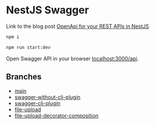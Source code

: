# NestJS Swagger

Link to the blog post [OpenApi for your REST APIs in NestJS ](https://notiz.dev/blog/openapi-in-nestjs)

```bash
npm i

npm run start:dev
```

Open Swagger API in your browser [localhost:3000/api](http://localhost:3000/api).

## Branches

- [main](https://github.com/notiz-dev/nestjs-swagger)
- [swagger-without-cli-plugin](https://github.com/notiz-dev/nestjs-swagger/tree/swagger-without-cli-plugin)
- [swagger-cli-plugin](https://github.com/notiz-dev/nestjs-swagger/tree/swagger-cli-plugin)
- [file-upload](https://github.com/notiz-dev/nestjs-swagger/tree/file-upload)
- [file-upload-decorator-composition](https://github.com/notiz-dev/nestjs-swagger/tree/file-upload-decorator-composition)